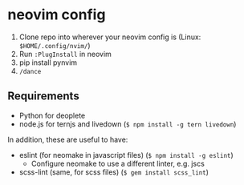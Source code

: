 # neovim config

1. Clone repo into wherever your neovim config is (Linux: `$HOME/.config/nvim/`)
2. Run `:PlugInstall` in neovim
3. pip install pynvim
4. `/dance`

## Requirements

* Python for deoplete
* node.js for ternjs and livedown (`$ npm install -g tern livedown`)

In addition, these are useful to have:

* eslint (for neomake in javascript files) (`$ npm install -g eslint`)
  * Configure neomake to use a different linter, e.g. jscs
* scss-lint (same, for scss files) (`$ gem install scss_lint`)
